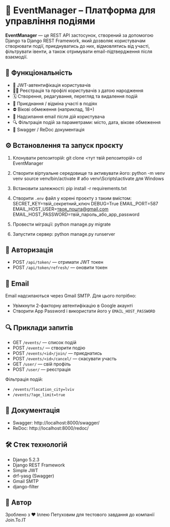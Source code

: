 # 📅 EventManager – Платформа для управління подіями

**EventManager** — це REST API застосунок, створений за допомогою Django та Django REST Framework, який дозволяє користувачам створювати події, приєднуватись до них, відмовлятись від участі, фільтрувати івенти, а також отримувати email-підтвердження після взаємодії.

## 🔧 Функціональність

- 🔐 JWT-автентифікація користувачів
- 🧑‍💼 Реєстрація та профілі користувачів з датою народження
- 🗓️ Створення, редагування, перегляд та видалення подій
- 🧍 Приєднання / відміна участі в подіях
- ⛔ Вікові обмеження (наприклад, 18+)
- 📨 Надсилання email після дій користувача
- 🔍 Фільтрація подій за параметрами: місто, дата, вікове обмеження
- 📑 Swagger / ReDoc документація

## ⚙️ Встановлення та запуск проєкту

1. Клонувати репозиторій:
   git clone <тут твій репозиторій>
   cd EventManager

2. Створити віртуальне середовище та активувати його:
   python -m venv venv
   source venv/bin/activate  # або venv\Scripts\activate для Windows

3. Встановити залежності:
   pip install -r requirements.txt

4. Створити `.env` файл у корені проєкту з таким вмістом:
   SECRET_KEY=твій_секретний_ключ
   DEBUG=True
   EMAIL_PORT=587
   EMAIL_HOST_USER=твоя_пошта@gmail.com
   EMAIL_HOST_PASSWORD=твій_пароль_або_app_password

5. Провести міграції:
   python manage.py migrate

6. Запустити сервер:
   python manage.py runserver

## 🔐 Авторизація

- POST `/api/token/` — отримати JWT токен
- POST `/api/token/refresh/` — оновити токен

## 📨 Email

Email надсилаються через Gmail SMTP. Для цього потрібно:
- Увімкнути 2-факторну автентифікацію в Google акаунті
- Створити App Password і використати його у `EMAIL_HOST_PASSWORD`

## 🔍 Приклади запитів

- GET `/events/` — список подій
- POST `/events/` — створити подію
- POST `/events/<id>/join/` — приєднатись
- POST `/events/<id>/cancel/` — скасувати участь
- GET `/user/` — свій профіль
- POST `/user/` — реєстрація

Фільтрація подій:
- `/events/?location_city=lviv`
- `/events/?age_limit=true`

## 📘 Документація

- Swagger: http://localhost:8000/swagger/
- ReDoc: http://localhost:8000/redoc/

## 🛠 Стек технологій

- Django 5.2.3
- Django REST Framework
- Simple JWT
- drf-yasg (Swagger)
- Gmail SMTP
- django-filter

## 📎 Автор

Зроблено з ❤️ Іллею Петуховим для тестового завдання до компанії Join.To.IT
